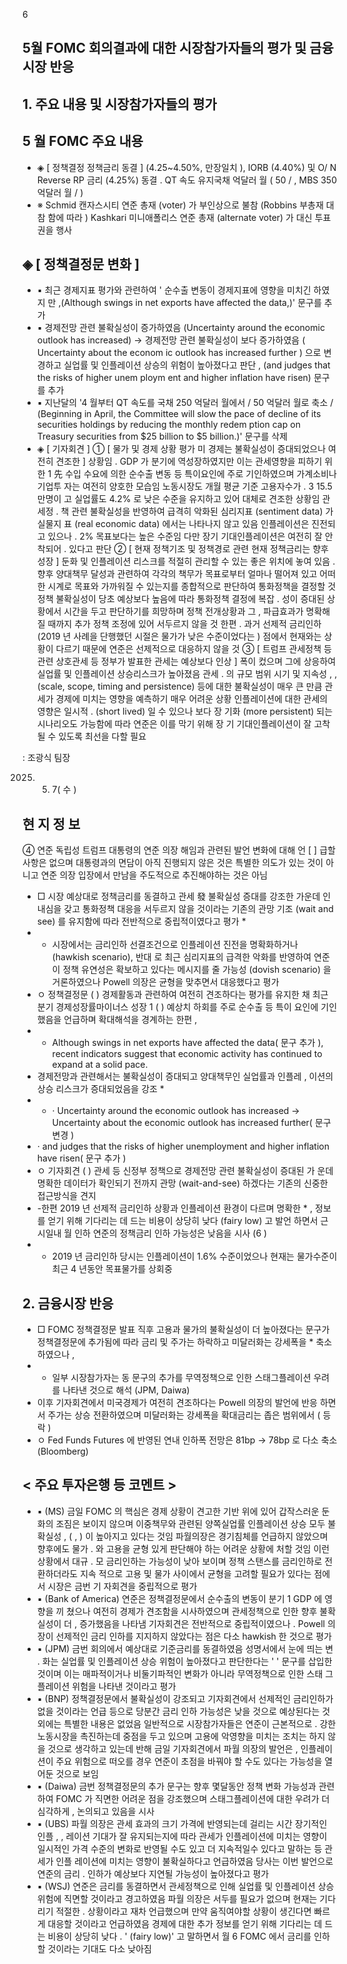 6

## 5월 FOMC 회의결과에 대한 시장참가자들의 평가 및 금융시장 반응

## 1. 주요 내용 및 시장참가자들의 평가

## 5 월 FOMC 주요 내용

- ◈ [ 정책결정 정책금리 동결 ] (4.25~4.50%, 만장일치 ), IORB (4.40%) 및 O/ N Reverse RP 금리 (4.25%) 동결 . QT 속도 유지국채  억달러 월 ( 50 / , MBS 350 억달러 월 / )
- ※ Schmid 캔자스시티 연준 총재 (voter) 가 부인상으로 불참 (Robbins 부총재 대참 함에 따라 ) Kashkari 미니애폴리스 연준 총재 (alternate voter) 가 대신 투표권을 행사

## ◈ [ 정책결정문 변화 ]

- ▪ 최근 경제지표 평가와 관련하여 ' 순수출 변동이 경제지표에 영향을 미치긴 하였지 만 ,(Although swings in net exports have affected the data,)' 문구를 추가
- ▪ 경제전망  관련  불확실성이  증가하였음 (Uncertainty around the economic outlook has increased) → 경제전망 관련 불확실성이 보다 증가하였음 ( Uncertainty about the econom ic outlook has increased further ) 으로 변경하고 실업률 및 인플레이션 상승의 위험이 높아졌다고 판단 , (and judges that the risks of higher unem ploym ent and higher inflation have risen) 문구를 추가
- ▪ 지난달의 '4 월부터 QT 속도를 국채 250 억달러 월에서 / 50 억달러 월로 축소 / (Beginning in April, the Committee will slow the pace of decline of its securities holdings by reducing the monthly redem ption cap on Treasury securities from $25 billion to $5 billion.)' 문구를 삭제
- ◈ [ 기자회견 ] ① [ 물가 및 경제 상황 평가 미 경제는 불확실성이 증대되었으나 여전히 견조한 ] 상황임 . GDP 가  분기에 역성장하였지만 이는 관세영향을 피하기 위한 1 先 수입 수요에 의한 순수출 변동 등 특이요인에 주로 기인하였으며 가계소비나 기업투 자는 여전히 양호한 모습임 노동시장도  개월 평균 기준 고용자수가 . 3 15.5 만명이 고 실업률도 4.2% 로 낮은 수준을 유지하고 있어 대체로 견조한 상황임 관세정 . 책 관련 불확실성을 반영하여 급격히 악화된 심리지표 (sentiment data) 가 실물지 표 (real economic data) 에서는 나타나지 않고 있음 인플레이션은 진전되고 있으나 . 2% 목표보다는 높은 수준임 다만 장기 기대인플레이션은 여전히 잘 안착되어 . 있다고 판단 ② [ 현재 정책기조 및 정책경로 관련 현재 정책금리는 향후 성장 ] 둔화 및 인플레이션 리스크를 적절히 관리할 수 있는 좋은 위치에 놓여 있음 . 향후 양대책무 달성과 관련하여 각각의 책무가 목표로부터 얼마나 떨어져 있고 어떠한 시계로 목표와 가까워질 수 있는지를 종합적으로 판단하여 통화정책을 결정할 것 정책 불확실성이 당초 예상보다 높음에 따라 통화정책 결정에 복잡 . 성이 증대된 상황에서 시간을 두고 판단하기를 희망하며 정책 전개상황과 그 , 파급효과가 명확해 질 때까지 추가 정책 조정에 있어 서두르지 않을 것 한편 . 과거 선제적 금리인하 (2019 년 사례을 단행했던 시절은 물가가 낮은 수준이었다는 ) 점에서 현재와는 상황이 다르기 때문에 연준은 선제적으로 대응하지 않을 것 ③ [ 트럼프 관세정책 등 관련 상호관세 등 정부가 발표한 관세는 예상보다 인상 ] 폭이 컸으며 그에 상응하여 실업률 및 인플레이션 상승리스크가 높아졌음 관세 . 의 규모 범위 시기 및 지속성 , , (scale, scope, timing and persistence) 등에 대한 불확실성이 매우 큰 만큼 관세가 경제에 미치는 영향을 예측하기 매우 어려운 상황 인플레이션에 대한 관세의 영향은 일시적 . (short lived) 일 수 있으나 보다 장 기화 (more persistent) 되는 시나리오도 가능함에 따라 연준은 이를 막기 위해 장 기 기대인플레이션이 잘 고착될 수 있도록 최선을 다할 필요

: 조광식 팀장

2025. 5. 7( 수 )

## 현 지 정 보

<!-- image -->

④  연준 독립성 트럼프 대통령의 연준 의장 해임과 관련된 발언 변화에 대해 언 [ ] 급할 사항은 없으며 대통령과의 면담이 아직 진행되지 않은 것은 특별한 의도가 있는 것이 아니고 연준 의장 입장에서 만남을 주도적으로 추진해야하는 것은 아님

- □ 시장 예상대로 정책금리를 동결하고 관세 發 불확실성 증대를 강조한 가운데 인내심을 갖고 통화정책 대응을 서두르지 않을 것이라는 기존의 관망 기조 (wait and see) 를 유지함에 따라 전반적으로 중립적이였다고 평가 *
- * 시장에서는 금리인하 선결조건으로 인플레이션 진전을 명확화하거나 (hawkish scenario), 반대 로 최근 심리지표의 급격한 악화를 반영하여 연준이 정책 유연성은 확보하고 있다는 메시지를 줄 가능성 (dovish scenario) 을 거론하였으나 Powell 의장은 균형을 맞추면서 대응했다고 평가
- ㅇ  정책결정문 ( ) 경제활동과 관련하여 여전히 견조하다는 평가를 유지한 채 최근  분기 경제성장률마이너스 성장 1 ( ) 예상치 하회를 주로 순수출 등 특이 요인에 기인했음을 언급하며 확대해석을 경계하는 한편 ,
- * Although swings in net exports have affected the data( 문구 추가 ), recent indicators suggest that economic activity has continued to expand at a solid pace.
- 경제전망과 관련해서는 불확실성이 증대되고 양대책무인 실업률과 인플레 , 이션의 상승 리스크가 증대되었음을 강조 *
- * ‧ Uncertainty around the economic outlook has increased → Uncertainty about the economic outlook has increased further( 문구 변경 )
- ‧ and judges that the risks of higher unemployment and higher inflation have risen( 문구 추가 )
- ㅇ  기자회견 ( ) 관세 등 신정부 정책으로 경제전망 관련 불확실성이 증대된 가 운데 명확한 데이터가 확인되기 전까지 관망 (wait-and-see) 하겠다는 기존의 신중한 접근방식을 견지
- -한편 2019 년 선제적 금리인하 상황과 인플레이션 환경이 다르며 명확한 * , 정보를 얻기 위해 기다리는 데 드는 비용이 상당히 낮다 (fairy low) 고 발언 하면서 근 시일내 월 인하 연준의 정책금리 인하 가능성은 낮음을 시사 (6 )
- * 2019 년 금리인하 당시는 인플레이션이 1.6% 수준이었으나 현재는 물가수준이 최근 4 년동안 목표물가를 상회중

## 2. 금융시장 반응

- □ FOMC 정책결정문 발표 직후 고용과 물가의 불확실성이 더 높아졌다는 문구가 정책결정문에 추가됨에 따라 금리 및 주가는 하락하고 미달러화는 강세폭을 * 축소하였으나 ,
- * 일부 시장참가자는 동 문구의 추가를 무역정책으로 인한 스태그플레이션 우려를 나타낸 것으로 해석 (JPM, Daiwa)
- 이후 기자회견에서 미국경제가 여전히 견조하다는 Powell 의장의 발언에 반응 하면서 주가는 상승 전환하였으며 미달러화는 강세폭을 확대금리는 좁은 범위에서 ( 등락 )
- ㅇ Fed Funds Futures 에 반영된 연내 인하폭 전망은 81bp → 78bp 로 다소 축소 (Bloomberg)

<!-- image -->

## &lt; 주요 투자은행 등 코멘트 &gt;

- ▪ (MS) 금일 FOMC 의 핵심은 경제 상황이 견고한 기반 위에 있어 갑작스러운 둔화의 조짐은 보이지 않으며 이중책무와 관련된 양쪽실업률 인플레이션 상승 모두 불확실성 , ( , ) 이 높아지고 있다는 것임 파월의장은 경기침체를 언급하지 않았으며 향후에도 물가 . 와 고용을 균형 있게 판단해야 하는 어려운 상황에 처할 것임 이런 상황에서 대규 . 모 금리인하는 가능성이 낮아 보이며 정책 스탠스를 금리인하로 전환하더라도 지속 적으로 고용 및 물가 사이에서 균형을 고려할 필요가 있다는 점에서 시장은 금번 기 자회견을 중립적으로 평가
- ▪ (Bank of America) 연준은 정책결정문에서 순수출의 변동이  분기 1 GDP 에 영향을 끼 쳤으나 여전히 경제가 견조함을 시사하였으며 관세정책으로 인한 향후 불확실성이 더 , 증가했음을 나타냄 기자회견은 전반적으로 중립적이였으나 . Powell 의장이 선제적인 금리 인하를 지지하지 않았다는 점은 다소 hawkish 한 것으로 평가
- ▪ (JPM) 금번 회의에서 예상대로 기준금리를 동결하였음 성명서에서 눈에 띄는 변 . 화는  실업률 및 인플레이션 상승 위험이 높아졌다고 판단한다는 ' ' 문구를 삽입한 것이며 이는 매파적이거나 비둘기파적인 변화가 아니라 무역정책으로 인한 스태 그플레이션 위험을 나타낸 것이라고 평가
- ▪ (BNP) 정책결정문에서 불확실성이 강조되고 기자회견에서 선제적인 금리인하가 없을 것이라는 언급 등으로 당분간 금리 인하 가능성은 낮을 것으로 예상된다는 것 외에는 특별한 내용은 없었음 일반적으로 시장참가자들은 연준이 근본적으로 . 강한 노동시장을 촉진하는데 중점을 두고 있으며 고용에 악영향을 미치는 조치는 하지 않을 것으로 생각하고 있는데 반해 금일 기자회견에서 파월 의장의 발언은 , 인플레이션이 주요 위험으로 떠오를 경우 연준이 초점을 바꿔야 할 수도 있다는 가능성을 열어둔 것으로 보임
- ▪ (Daiwa) 금번 정책결정문의 추가 문구는 향후 몇달동안 정책 변화 가능성과 관련하여 FOMC 가 직면한 어려운 점을 강조했으며 스태그플레이션에 대한 우려가 더 심각하게 , 논의되고 있음을 시사
- ▪ (UBS) 파월 의장은 관세 효과의 크기 가격에 반영되는데 걸리는 시간 장기적인 인플 , , 레이션 기대가 잘 유지되는지에 따라 관세가 인플레이션에 미치는 영향이 일시적인 가격 수준의 변화로 반영될 수도 있고 더 지속적일수 있다고 말하는 등 관세가 인플 레이션에 미치는 영향이 불확실하다고 언급하였음 당사는 이번 발언으로 연준의 금리 . 인하가 예상보다 지연될 가능성이 높아졌다고 평가
- ▪ (WSJ) 연준은 금리를 동결하면서 관세정책으로 인해 실업률 및 인플레이션 상승 위험에 직면할 것이라고 경고하였음 파월 의장은 서두를 필요가 없으며 현재는 기다리기 적절한 . 상황이라고 재차 언급했으며 만약 움직여야할 상황이 생긴다면 빠르게 대응할 것이라고 언급하였음 경제에 대한 추가 정보를 얻기 위해 기다리는 데 드는 비용이  상당히 낮다 . ' (fairy low)' 고 말하면서  월 6 FOMC 에서 금리를 인하할 것이라는 기대도 다소 낮아짐